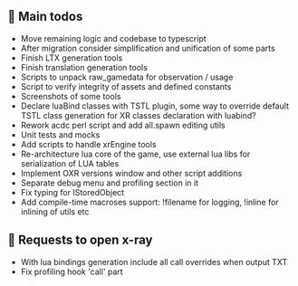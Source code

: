 ## 🧰 Main todos

- Move remaining logic and codebase to typescript
- After migration consider simplification and unification of some parts
- Finish LTX generation tools
- Finish translation generation tools
- Scripts to unpack raw_gamedata for observation / usage
- Script to verify integrity of assets and defined constants
- Screenshots of some tools
- Declare luaBind classes with TSTL plugin, some way to override default TSTL class generation for XR classes declaration with luabind?
- Rework acdc perl script and add all.spawn editing utils
- Unit tests and mocks
- Add scripts to handle xrEngine tools
- Re-architecture lua core of the game, use external lua libs for serialization of LUA tables
- Implement OXR versions window and other script additions
- Separate debug menu and profiling section in it
- Fix typing for IStoredObject
- Add compile-time macroses support: !filename for logging, !inline for inlining of utils etc

## 🧰 Requests to open x-ray

- With lua bindings generation include all call overrides when output TXT
- Fix profiling hook 'call' part
